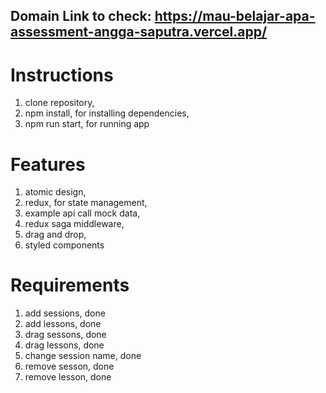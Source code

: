 ## Domain Link to check: https://mau-belajar-apa-assessment-angga-saputra.vercel.app/
# Instructions

1. clone repository,
2. npm install, for installing dependencies,
3. npm run start, for running app

# Features

1. atomic design,
2. redux, for state management,
3. example api call mock data,
4. redux saga middleware,
5. drag and drop,
6. styled components

# Requirements

1. add sessions, done
2. add lessons, done
3. drag sessons, done
4. drag lessons, done
5. change session name, done
6. remove sesson, done
7. remove lesson, done
